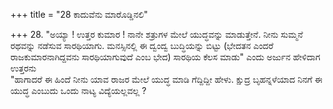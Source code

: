 +++
title = "28 ಕಾದುವೆನು ಮಾರೊಡ್ಡಿನಲಿ"

+++
28. "ಅಯ್ಯಾ ! ಉತ್ತರ ಕುಮಾರ ! ನಾನೇ ಶತ್ರುಗಳ ಮೇಲೆ ಯುದ್ಧವನ್ನು ಮಾಡುತ್ತೇನೆ. ನೀನು ಸುಮ್ಮನೆ ರಥವನ್ನು ನಡೆಸುವ ಸಾರಥಿಯಾಗು. ಮನಸ್ಸಿನಲ್ಲಿ ಈ ದ್ವಂದ್ವ ಬುದ್ಧಿಯನ್ನು ಬಿಟ್ಟು (ಭೇದತನ ಎಂದರೆ ರಾಜಕುಮಾರನಾಗಿದ್ದವನು ಸಾರಥಿಯಾಗುವುದೆ ಎಂಬ ಭೇದ) ಸಾರಥಿಯ ಕೆಲಸ ಮಾಡು" ಎಂದು ಅರ್ಜುನ ಹೇಳಿದಾಗ ಉತ್ತರನು  
"ಹಾಗಾದರೆ ಈ ಹಿಂದೆ ನೀನು ಯಾವ ರಾಜರ ಮೇಲೆ ಯುದ್ಧ ಮಾಡಿ ಗೆದ್ದಿದ್ದೀ ಹೇಳು. ಕ್ಷುದ್ರ ಬೃಹನ್ನಳೆಯಾದ ನಿನಗೆ ಈ ಯುದ್ಧ ಎಂಬುದು  ಒಂದು ನಾಟ್ಯ ವಿದ್ಯೆಯಲ್ಲವಲ್ಲ ?